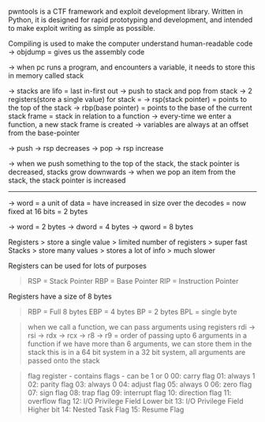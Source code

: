 pwntools is a CTF framework and exploit development library. Written in Python, it is designed for rapid prototyping and development, and intended to make
exploit writing as simple as possible.

Compiling is used to make the computer understand human-readable code
-> objdump = gives us the assembly code

-> when pc runs a program, and encounters a variable, it needs to store this in memory called stack

-> stacks are lifo = last in-first out
-> push to stack and pop from stack
-> 2 registers(store a single value) for stack =
    -> rsp(stack pointer) = points to the top of the stack
    -> rbp(base pointer) = points to the base of the current stack frame = stack in relation to a function
        -> every-time we enter a function, a new stack frame is created
        -> variables are always at an offset from the base-pointer
        
   -> push -> rsp decreases
   -> pop -> rsp increase
    
-> when we push something to the top of the stack, the stack pointer is decreased, stacks grow downwards
-> when we pop an item from the stack, the stack pointer is increased
    
-------------------------------------------------------------------------------------------

-> word = a unit of data 
        = have increased in size over the decodes
        = now fixed at 16 bits = 2 bytes
        
-> word = 2 bytes
-> dword = 4 bytes
-> qword = 8 bytes


Registers > store a single value > limited number of registers > super fast
Stacks > store many values > stores a lot of info > much slower

Registers can be used for lots of purposes
  > RSP = Stack Pointer
  > RBP = Base Pointer
  > RIP = Instruction Pointer
  
Registers have a size of 8 bytes
  > RBP = Full 8 bytes
  > EBP = 4 bytes
  > BP = 2 bytes
  > BPL = single byte

> when we call a function, we can pass arguments using registers
> rdi -> rsi -> rdx -> rcx -> r8 -> r9  = order of passing upto 6 arguments in a function
> if we have more than 6 arguments, we can store them in the stack
> this is in a 64 bit system
> in a 32 bit system, all arguments are passed onto the stack


> flag register - contains flags - can be 1 or 0
  00: carry flag
  01: always 1
  02: parity flag
  03: always 0
  04: adjust flag
  05: always 0
  06: zero flag
  07: sign flag
  08: trap flag
  09: interrupt flag
  10: direction flag
  11: overflow flag
  12: I/O Privilege Field Lower bit
  13: I/O Privilege Field Higher bit
  14: Nested Task Flag
  15: Resume Flag


